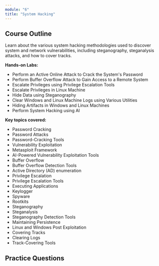 ```yaml
---
module: "6"
title: "System Hacking"
---
```


## Course Outline

Learn about the various system hacking methodologies used to discover system and network vulnerabilities, including steganography, steganalysis attacks, and how to cover tracks.

**Hands-on Labs:**

- Perform an Active Online Attack to Crack the System's Password
- Perform Buffer Overflow Attack to Gain Access to a Remote System
- Escalate Privileges using Privilege Escalation Tools
- Escalate Privileges in Linux Machine
- Hide Data using Steganography
- Clear Windows and Linux Machine Logs using Various Utilities
- Hiding Artifacts in Windows and Linux Machines
- Perform System Hacking using AI

**Key topics covered:**

- Password Cracking
- Password Attacks
- Password-Cracking Tools
- Vulnerability Exploitation
- Metasploit Framework
- AI-Powered Vulnerability Exploitation Tools
- Buffer Overflow
- Buffer Overflow Detection Tools
- Active Directory (AD) enumeration
- Privilege Escalation
- Privilege Escalation Tools
- Executing Applications
- Keylogger
- Spyware
- Rootkits
- Steganography
- Steganalysis
- Steganography Detection Tools
- Maintaining Persistence
- Linux and Windows Post Exploitation
- Covering Tracks
- Clearing Logs
- Track-Covering Tools

## Practice Questions
